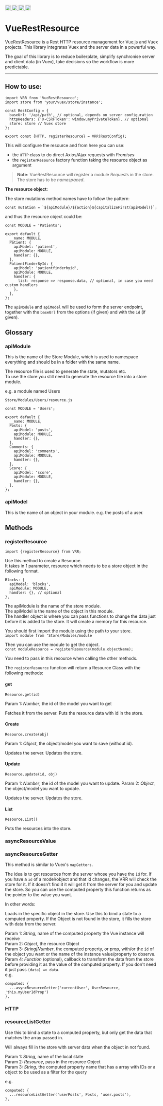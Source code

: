 <a href="https://travis-ci.org/ProReNata/VueRestResource"
   title="Travis status">
<img
   src="https://travis-ci.org/ProReNata/VueRestResource.svg?branch=master"
   alt="Travis status" height="18"/>
</a>
<a href="https://david-dm.org/ProReNata/VueRestResource"
   title="Dependency status">
<img src="https://david-dm.org/ProReNata/VueRestResource.svg"
   alt="Dependency status" height="18"/>
</a>
<a href="https://david-dm.org/ProReNata/VueRestResource?type=dev"
   title="devDependency status">
<img src="https://david-dm.org/ProReNata/VueRestResource/dev-status.svg"
   alt="devDependency status" height="18"/>
</a>
<a href="https://badge.fury.io/js/%40prorenata%2Fvue-rest-resource" title="npm version">
<img src="https://badge.fury.io/js/%40prorenata%2Fvue-rest-resource.svg"
   alt="npm version" height="18"/>
</a>
<a name="ProReNata/VueRestResource"></a>

# VueRestResource

VueRestResource is a Rest HTTP resource management for Vue.js and Vuex projects. This library integrates 
Vuex and the server data in a powerful way. 

The goal of this library is to reduce boilerplate, simplify synchronise server and client data (in Vuex),
take decisions so the workflow is more predictable.

---

## How to use:

```
import VRR from 'VueRestResource';
import store from 'your/vuex/store/instance';

const RestConfig = {
  baseUrl: '/api/path', // optional, depends on server configuration
  httpHeaders: {'X-CSRFToken': window.myPrivateToken}, // optional
  store: store // Vuex store
};

export const {HTTP, registerResource} = VRR(RestConfig);
```

This will configure the resource and from here you can use:
 - the `HTTP` class to do direct Axios/Ajax requests with _Promises_ 
 - the `registerResource` factory function taking the resource object as argument
 
 >**Note:** VueRestResource will register a module _Requests_ in the store. The store has to be _namespaced_. 


**The resource object**:

The store mutations method names have to follow the pattern:  

    const mutation = `${apiModule}/${action}${capitalizeFirst(apiModel)}`;

and thus the resource object could be:

```
const MODULE = 'Patients';

export default {
  __name: MODULE,
  Patient: {
    apiModel: 'patient',
    apiModule: MODULE,
    handler: {},
  },
  PatientFinderById: {
    apiModel: 'patientfinderbyid',
    apiModule: MODULE,
    handler: {
      list: response => response.data, // optional, in case you need custom handlers
    },
  },
};
```

The `apiModule` and `apiModel` will be used to form the server endpoint, together with the `baseUrl` from the options (if given)
and with the `id` (if given).


## Glossary

### apiModule

This is the name of the Store Module, which is used to namespace everything and should be in a folder with the same name.

The resource file is used to generate the state, mutators etc.  
To use the store you still need to generate the resource file into a store module.

e.g. a module named Users

```
Store/Modules/Users/resource.js

const MODULE = 'Users';

export default {
  __name: MODULE,
  Posts: {
    apiModel: 'posts',
    apiModule: MODULE,
    handler: {},
  },
  Comments: {
    apiModel: 'comments',
    apiModule: MODULE,
    handler: {},
  },
  Score: {
    apiModel: 'score',
    apiModule: MODULE,
    handler: {},
  },
};

```

### apiModel

This is the name of an object in your module. e.g. the posts of a user.

## Methods

### registerResource

`import {registerResource} from VRR;`  

Use this method to create a Resource.  
It takes in 1 parameter, resource which needs to be a store object in the following format. 
 
```
Blocks: {
  apiModel: 'blocks',
  apiModule: MODULE,
  handler: {}, // optional
},
```
The apiModule is the name of the store module.  
The apiModel is the name of the object in this module.  
The handler object is where you can pass functions to change the data just before it is added to the store. 
It will create a memory for this resource.

You should first import the module using the path to your store.  
`import module from 'Store/Modules/module`

Then you can use the module to get the object.  
`const moduleResource = registerResource(module.objectName);`  

You need to pass in this resource when calling the other methods.

The `registerResource` function will return a Resource Class with the following methods:

#### get

`Resource.get(id)`

Param 1: _Number_, the id of the model you want to get

Fetches it from the server.
Puts the resource data with id in the store.

#### Create

`Resource.create(obj)`

Param 1: _Object_, the object/model you want to save (without id).

Updates the server.
Updates the store.

#### Update
`Resource.update(id, obj)`

Param 1: _Number_, the id of the model you want to update.
Param 2: _Object_, the object/model you want to update.

Updates the server.
Updates the store.

#### List
`Resource.List()`

Puts the resources into the store.


### asyncResourceValue

### asyncResourceGetter

This method is similar to Vuex's `mapGetters`.   

The idea is to get resources from the server whose you have the `id` for. 
If you have a `id` of a model/object and that id changes, the VRR will check the store for it. 
If it doesn't find it it will get it from the server for you and update the store. So you can use the computed property this function returns as the pointer to the value you want.

In other words:

Loads in the specific object in the store.
Use this to bind a state to a computed property.
If the Object is not found in the store, it fills the store with data from the server.

Param 1: _String_, name of the computed property the Vue instance will receive  
Param 2: _Object_, the resource Object  
Param 3: _String|Number_, the computed property, or prop, with/or the `id` of the object you want or the name of the instance value/property to observe.
Param 4: _Function_ (optional), callback to transform the data from the store before providing it as the value of the computed property. 
If you don't need it just pass `(data) => data`.  
e.g.

```
computed: {
  ...asyncResourceGetter('currentUser', UserResource, 'this.myUserIdProp')
},
```


### HTTP

### resourceListGetter

Use this to bind a state to a computed property, but only get the data that matches the array passed in.

Will always fill in the store with server data when the object in not found.  

Param 1: _String_, name of the local state  
Param 2: _Resource_, pass in the resource Object  
Param 3: _String_, the computed property name that has a array with IDs or a object to be used as a filter for the query

e.g.

```
computed: {
  ...resourceListGetter('userPosts', Posts, 'user.posts'),
},
```
